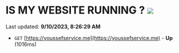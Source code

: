# IS MY WEBSITE RUNNING ? [![](https://img.shields.io/static/v1?label=Sponsor&message=%E2%9D%A4&logo=GitHub&color=%23fe8e86)](https://github.com/sponsors/<username>)

Last updated: **9/10/2023, 8:26:29 AM**

- `GET` [https://youssefservice.me](https://youssefservice.me) - **Up** (1016ms)
